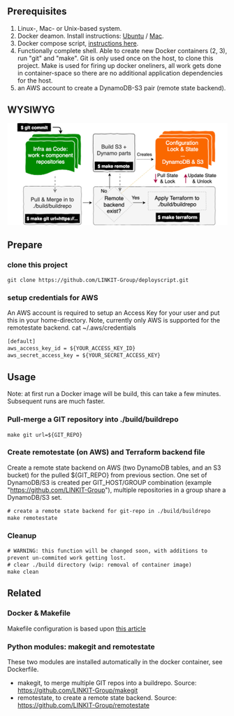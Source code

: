 
## Prerequisites
1. Linux-, Mac- or Unix-based system.
2. Docker deamon. Install instructions: [Ubuntu](https://docs.docker.com/install/linux/docker-ce/ubuntu/#install-docker-ce) / [Mac](https://docs.docker.com/docker-for-mac/install/).
3. Docker compose script, [instructions here](https://docs.docker.com/compose/install/).
4. Functionally complete shell. Able to create new Docker containers (2, 3), run "git" and "make". Git is only used once on the host, to clone this project. Make is used for firing up docker oneliners, all work gets done in container-space so there are no additional application dependencies for the host.
5. an AWS account to create a DynamoDB-S3 pair (remote state backend).


## WYSIWYG
![Workflow](https://github.com/LINKIT-Group/deployscript/raw/master/abstract/workflow.png)


## Prepare
### clone this project
```
git clone https://github.com/LINKIT-Group/deployscript.git
```

### setup credentials for AWS
An AWS account is required to setup an Access Key for your user and put this in your home-directory. Note, currently only AWS is supported for the remotestate backend.
cat ~/.aws/credentials 
```
[default]
aws_access_key_id = ${YOUR_ACCESS_KEY_ID}
aws_secret_access_key = ${YOUR_SECRET_ACCESS_KEY}
```

## Usage
Note: at first run a Docker image will be build, this can take a few minutes. Subsequent runs are much faster.
### Pull-merge a GIT repository into ./build/buildrepo
```
make git url=${GIT_REPO}
```

### Create remotestate (on AWS) and Terraform backend file
Create a remote state backend on AWS (two DynamoDB tables, and an S3 bucket) for the pulled ${GIT_REPO} from previous section. One set of DynamoDB/S3 is created per GIT_HOST/GROUP combination (example "https://github.com/LINKIT-Group"), multiple repositories in a group share a DynamoDB/S3 set.

```
# create a remote state backend for git-repo in ./build/buildrepo
make remotestate
```

### Cleanup
```
# WARNING: this function will be changed soon, with additions to prevent un-commited work getting lost.
# clear ./build directory (wip: removal of container image)
make clean
```

## Related
### Docker & Makefile
Makefile configuration is based upon [this article](https://itnext.io/docker-makefile-x-ops-sharing-infra-as-code-parts-ea6fa0d22946)

### Python modules: makegit and remotestate
These two modules are installed automatically in the docker container, see Dockerfile.
- makegit, to merge multiple GIT repos into a buildrepo. Source: https://github.com/LINKIT-Group/makegit
- remotestate, to create a remote state backend. Source: https://github.com/LINKIT-Group/remotestate
